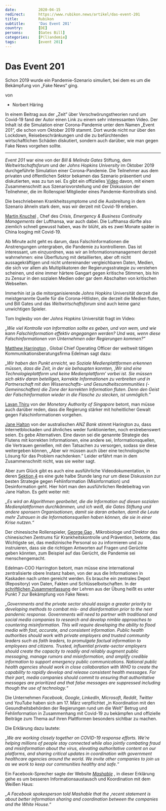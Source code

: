 ```yaml
---
date:          2020-04-15
redirect:      https://www.rubikon.news/artikel/das-event-201
title:         Rubikon
subtitle:      'Das Event 201'
country:       [DE]
persons:       [Gates Bill]
categories:    [P(l)andemie]
tags:          [event 201]
---
```

# Das Event 201

Schon 2019 wurde ein Pandemie-Szenario simuliert, bei dem es um die Bekämpfung von „Fake News“ ging.

von 
   * Norbert Häring

In einem Beitrag aus der „Zeit“ über Verschwörungstheorien rund um Covid-19 fand der Autor einen Link zu einem sehr interessanten Video. Der Inhalt ist die Simulation einer Corona-Pandemie unter dem Namen  „Event 201“, die schon vom Oktober 2019 stammt. Dort wurde nicht nur über den Lockdown, Reisebeschränkungen und die zu befürchtenden wirtschaftlichen Schäden diskutiert, sondern auch darüber, wie man gegen Fake News vorgehen sollte. 

---

*Event 201* war eine von der *Bill & Melinda Gates* Stiftung, dem *Weltwirtschaftsforum* und der *Johns Hopkins University* im Oktober 2019 durchgeführte Simulation einer Corona-Pandemie. Die Teilnehmer aus dem privaten und öffentlichen Sektor bekamen das Szenario präsentiert und diskutierten, was zu tun sei. Es gibt ein offizielles [Video](https://www.youtube.com/watch?v=AoLw-Q8X174) davon, mit einem Zusammenschnitt aus Szenariovorstellung und der Diskussion der Teilnehmer, die im Rollenspiel Mitglieder eines Pandemie-Kontrollrats sind.

Die beschriebenen Krankheitssymptome und die Ausbreitung in dem Szenario ähneln stark dem, was wir derzeit mit Covid-19 erleben.

[Martin Knuchel](http://www.centerforhealthsecurity.org/event201/players/knuchel.html) , Chef des *Crisis, Emergency & Business Continuity Managements* der Lufthansa, war auch dabei. Die Lufthansa dürfte also ziemlich schnell gewusst haben, was ihr blüht, als es zwei Monate später in China losging mit Covid-19.

Ab Minute acht geht es darum, dass Falschinformationen die Anstrengungen untergraben, die Pandemie zu kontrollieren. Das ist interessant, um einzuordnen, was wir an Informationsmanagement derzeit wahrnehmen: eine Überflutung mit detaillierten, aber oft nicht aussagekräftigen und nicht untereinander vergleichbaren Daten, Medien, die sich vor allem als Multiplikatoren der Regierungsstrategie zu verstehen scheinen, und eine immer härtere Gangart gegen kritische Stimmen, bis hin zu Zensur in den sozialen Medien oder gar dem Abschalten von kritischen Webseiten.

Immerhin ist ja die mitorganisierende *Johns Hopkins* Universität derzeit die meistgenannte Quelle für die Corona-Hitlisten, die derzeit die Medien fluten, und Bill Gates und das *Weltwirtschaftsforum* sind auch keine ganz unwichtigen Spieler.

Tom Inglesby von der *Johns Hopkins* Universität fragt im Video: 

*„Wie viel Kontrolle von Information sollte es geben, und von wem, und wie kann Falschinformation effektiv angegangen werden? Und was, wenn diese Falschinformationen von Unternehmen oder Regierungen kommen?”*

[Matthew Harrington](http://www.centerforhealthsecurity.org/event201/players/harrington.html) , Global Chief Operating Officer der weltweit tätigen Kommunikationsberatungsfirma Edelman sagt dazu:

*„Wir haben den Punkt erreicht, wo Soziale Medienplattformen erkennen müssen, dass die Zeit, in der sie behaupten konnten, ‚Wir sind eine Technologieplattform und keine Medienplattform’ vorbei ist. Sie müssen sich aktiv daran beteiligen, korrekte Informationen zu verbreiten und in Partnerschaft mit den Wissenschafts- und Gesundheitscommunities (-Gemeinschaften) die Zone der korrekten Information fluten. Denn den Geist der Falschinformation wieder in die Flasche zu stecken, ist unmöglich.”*

[Lavan Thiru](http://www.centerforhealthsecurity.org/event201/players/thiru.html) von der *Monetary Authority of Singapore* betont, man müsse auch darüber reden, dass die Regierung stärker mit hoheitlicher Gewalt gegen Falschinformationen vorgehen.

[Jane Halton](http://www.centerforhealthsecurity.org/event201/players/halton.html) von der australischen *ANZ Bank* stimmt Harington zu, dass Internetblockaden und ähnliches weder funktionierten, noch erstrebenswert seien. Es gebe Alternativen. Eine davon sei die genannte Strategie des Flutens mit korrekten Informationen, eine andere sei, Informationsquellen, die Vertrauen genießen, mit den Tatsachen zu versorgen, sodass sie diese weitergeben können, „Aber wir müssen auch über eine technologische Lösung für das Problem nachdenken.” Leider erfährt man in dem Zusammenschnitt nicht, was sie weiter sagt.

Aber zum Glück gibt es auch eine ausführliche Videodokumentation, in deren [Sektion 4](https://www.youtube.com/watch?v=LBuP40H4Tko&feature=emb_title) es eine gute halbe Stunde lang nur um diese Diskussion zur besten Strategie gegen Fehlinformation (Misinformation) und Desinformation geht. Hier hört man den ausführlichen Redebeitrag von Jane Halton. Es geht weiter mit:

*„Es wird an Algorithmen gearbeitet, die die Information auf diesen sozialen Medienplattformen durchkämmen, und ich weiß, die Gates Stiftung und andere sponsern Organisationen, damit sie daran arbeiten, damit die Leute mehr Zutrauen in die Informationsquellen haben können, die sie in einer Krise nutzen.“*

Der chinesische Rollenspieler, [George Gao](http://www.centerforhealthsecurity.org/event201/players/gao.html) , Mikrobiologe und Direktor des chinesischen Zentrums für Krankheitskontrolle und Prävention, betonte, das Wichtigste sei, das medizinische Personal so zu informieren und zu instruieren, dass sie die richtigen Antworten auf Fragen und Gerüchte geben könnten, zum Beispiel auf das Gerücht, die Pandemie sei menschengemacht.

Edelman-COO Harrington betont, man müsse eine international zentralisierte obere Instanz haben, von der aus die Informationen in Kaskaden nach unten gereicht werden. Es brauche ein zentrales Depot (Repository) von Daten, Fakten und Schlüsselbotschaften.
In der [schriftlichen Zusammenfassung](http://www.centerforhealthsecurity.org/event201/recommendations.html) der Lehren aus der Übung heißt es unter Punkt 7 zur Bekämpfung von Fake News:

*„Governments and the private sector should assign a greater priority to developing methods to combat mis- and disinformation prior to the next pandemic response. Governments will need to partner with traditional and social media companies to research and develop nimble approaches to countering misinformation. This will require developing the ability to flood media with fast, accurate, and consistent information. Public health authorities should work with private employers and trusted community leaders such as faith leaders, to promulgate factual information to employees and citizens. Trusted, influential private-sector employers should create the capacity to readily and reliably augment public messaging, manage rumors and misinformation, and amplify credible information to support emergency public communications. National public health agencies should work in close collaboration with WHO to create the capability to rapidly develop and release consistent health messages. For their part, media companies should commit to ensuring that authoritative messages are prioritized and that false messages are suppressed including though the use of technology.“*

Die Unternehmen *Facebook*, *Google*, *LinkedIn*, *Microsoft*, *Reddit*, *Twitter* und *YouTube* haben sich am 17. März verpflichtet „in Koordination mit den Gesundheitsbehörden der Regierungen rund um die Welt” Betrug und Fehlinformation in Zusammenhang mit Covid-19 zu bekämpfen und offizielle Beiträge zum Thema auf ihren Plattformen besonders sichtbar zu machen.

Die Erklärung dazu lautete:

*„We are working closely together on COVID-19 response efforts. We’re helping millions of people stay connected while also jointly combating fraud and misinformation about the virus, elevating authoritative content on our platforms, and sharing critical updates in coordination with government healthcare agencies around the world. We invite other companies to join us as we work to keep our communities healthy and safe.“*

Ein Facebook-Sprecher sagte der Website [*Mashable*](https://mashable.com/article/google-facebook-twitter-coronavirus-fake-news/?europe=true&utm_source=internal&utm_medium=onsite) , in dieser Erklärung gehe es um besseren Informationsaustausch und Koordination mit dem Weißen Haus:

*„A Facebook spokesperson told Mashable that the ‚recent statement is about better information sharing and coordination between the companies and the White House.*“



